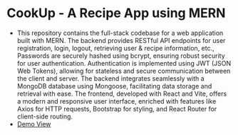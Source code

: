 # CookUp - A Recipe App using MERN
- This repository contains the full-stack codebase for a web application built with MERN. The backend provides RESTful API endpoints for user registration, login, logout, retrieving user & recipe information, etc., Passwords are securely hashed using bcrypt, ensuring robust security for user authentication. Authentication is implemented using JWT (JSON Web Tokens), allowing for stateless and secure communication between the client and server. The backend integrates seamlessly with a MongoDB database using Mongoose, facilitating data storage and retrieval with ease. The frontend, developed with React and Vite, offers a modern and responsive user interface, enriched with features like Axios for HTTP requests, Bootstrap for styling, and React Router for client-side routing.
- [Demo View](https://www.youtube.com/watch?v=Pa3cltQwBZE)
